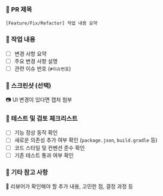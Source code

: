 ### 📌 PR 제목
`[Feature/Fix/Refactor] 작업 내용 요약`

### 📌 작업 내용
- [ ] 변경 사항 요약
- [ ] 주요 변경 사항 설명
- [ ] 관련 이슈 번호 (`#이슈번호`)

### 📌 스크린샷 (선택)
📷 UI 변경이 있다면 캡처 첨부

### 📌 테스트 및 검토 체크리스트
- [ ] 기능 정상 동작 확인
- [ ] 새로운 의존성 추가 여부 확인 (`package.json`, `build.gradle` 등)
- [ ] 코드 스타일 및 컨벤션 준수 확인
- [ ] 기존 테스트 통과 여부 확인

### 📌 기타 참고 사항
📌 리뷰어가 확인해야 할 추가 내용, 고민한 점, 결정 과정 등
